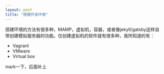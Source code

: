 ```yaml
---
layout: post
title: "搭建开发环境"
---
```


搭建环境的方法有很多种，MAMP，虚拟机，容器，或者像jekyll/gatsby这样自带创建模拟服务器的功能。仅创建虚拟机的软件就有很多种，我所知道的有：

- Vagrant
- VMware
- Virtual box

mark一下，后面补上